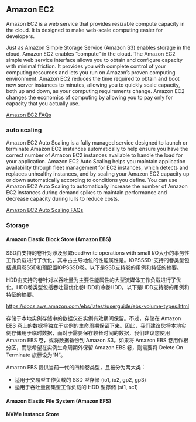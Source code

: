 ## Amazon EC2

Amazon EC2 is a web service that provides resizable compute capacity in the cloud. It is designed to make web-scale computing easier for developers.

Just as Amazon Simple Storage Service (Amazon S3) enables storage in the cloud, Amazon EC2 enables “compute” in the cloud.  The Amazon EC2 simple web service interface allows you to obtain and configure capacity with minimal friction. It provides you with complete control of your computing resources and lets you run on Amazon’s proven computing environment. Amazon EC2 reduces the time required to obtain and boot new server instances to minutes, allowing you to quickly scale capacity, both up and down, as your computing requirements change. Amazon EC2 changes the economics of computing by allowing you to pay only for capacity that you actually use.

[Amazon EC2 FAQs](https://aws.amazon.com/ec2/faqs/?nc=sn&loc=5)


### auto scaling

Amazon EC2 Auto Scaling is a fully managed service designed to launch or terminate Amazon EC2 instances automatically to help ensure you have the correct number of Amazon EC2 instances available to handle the load for your application. Amazon EC2 Auto Scaling helps you maintain application availability through fleet management for EC2 instances, which detects and replaces unhealthy instances, and by scaling your Amazon EC2 capacity up or down automatically according to conditions you define. You can use Amazon EC2 Auto Scaling to automatically increase the number of Amazon EC2 instances during demand spikes to maintain performance and decrease capacity during lulls to reduce costs.

[Amazon EC2 Auto Scaling FAQs](https://aws.amazon.com/ec2/autoscaling/faqs/)

### Storage

#### Amazon Elastic Block Store (Amazon EBS)

SSD由支持的卷针对涉及频繁read/write operations with small I/O大小的事务性工作负载进行了优化，其中占主导地位的性能属性是。IOPSSSD-支持的卷类型包括通用卷SSD和预配置IOPSSSD卷。以下是SSD支持卷的用例和特征的摘要。

HDD由支持的卷针对以吞吐量为主要性能属性的大型流媒体工作负载进行了优化。HDD卷类型包括吞吐量优化卷HDD和冷卷HDD。以下是HDD支持卷的用例和特征的摘要。

https://docs.aws.amazon.com/ebs/latest/userguide/ebs-volume-types.html

存储于本地实例存储中的数据仅在实例有效期间保留。不过，存储在 Amazon EBS 卷上的数据将独立于实例的生命周期保留下来。因此，我们建议您将本地实例存储用于临时数据，而对于需要保存较长时间的数据，我们建议您使用 Amazon EBS 卷，或将数据备份到 Amazon S3。如果将 Amazon EBS 卷用作根分区，而您希望在实例生命周期外保留 Amazon EBS 卷，则需要将 Delete On Terminate 旗标设为“N”。

Amazon EBS 提供当前一代的四种卷类型，且被分为两大类：
- 适用于交易型工作负载的 SSD 型存储 (io1, io2, gp2, gp3)
- 适用于吞吐量密集型工作负载的 HDD 型存储 (st1, sc1)

#### Amazon Elastic File System (Amazon EFS)

#### NVMe Instance Store
